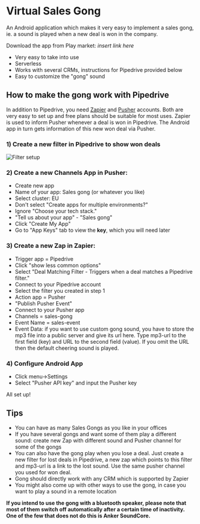 # Virtual Sales Gong

An Android application which makes it very easy to implement a sales gong, ie. a sound is played when a new deal is won in the company.

Download the app from Play market: *insert link here*

* Very easy to take into use
* Serverless
* Works with several CRMs, instructions for Pipedrive provided below
* Easy to customize the "gong" sound

## How to make the gong work with Pipedrive

In addition to Pipedrive, you need [Zapier](https://www.zapier.com) and [Pusher](https://www.pusher.com) accounts. Both are very easy to set up and free plans should be suitable for most uses. Zapier is used to inform Pusher whenever a deal is won in Pipedrive. The Android app in turn gets information of this new won deal via Pusher.

### 1) Create a new filter in Pipedrive to show won deals

![Filter setup](https://www.dropbox.com/s/3bfumiz6hp02gnp/pipedrive_filter.png?raw=1)

### 2) Create a new Channels App in Pusher:

* Create new app
* Name of your app: Sales gong (or whatever you like)
* Select cluster: EU
* Don't select "Create apps for multiple environments?"
* Ignore "Choose your tech stack."
* "Tell us about your app" - "Sales gong"
* Click "Create My App"
* Go to "App Keys" tab to view the __key__, which you will need later

### 3) Create a new Zap in Zapier:

* Trigger app = Pipedrive
* Click "show less common options"
* Select "Deal Matching Filter - Triggers when a deal matches a Pipedrive filter."
* Connect to your Pipedrive account
* Select the filter you created in step 1
* Action app = Pusher
* "Publish Pusher Event"
* Connect to your Pusher app
* Channels = sales-gong
* Event Name = sales-event
* Event Data: if you want to use custom gong sound, you have to store the mp3 file into a public server and give its url here. Type mp3-url to the first field (key) and URL to the second field (value). If you omit the URL then the default cheering sound is played.

### 4) Configure Android App

* Click menu->Settings
* Select "Pusher API key" and input the Pusher key

All set up!

## Tips

* You can have as many Sales Gongs as you like in your offices
* If you have several gongs and want some of them play a different sound: create new Zap with different sound and Pusher channel for some of the gongs
* You can also have the gong play when you lose a deal. Just create a new filter for lost deals in Pipedrive, a new zap which points to this filter and mp3-url is a link to the lost sound. Use the same pusher channel you used for won deal.
* Gong should directly work with any CRM which is supported by Zapier
* You might also come up with other ways to use the gong, in case you want to play a sound in a remote location

__If you intend to use the gong with a bluetooth speaker, please note that most of them switch off automatically after a certain time of inactivity. One of the few that does not do this is Anker SoundCore.__
